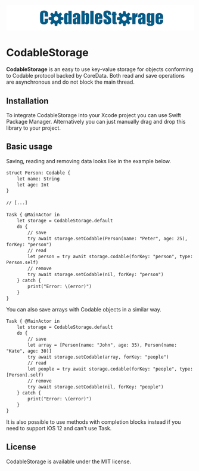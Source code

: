 ![Logo](./logo.png)

# CodableStorage

**CodableStorage** is an easy to use key-value storage for objects conforming to Codable protocol backed by CoreData. Both read and save operations are asynchronous and do not block the main thread.

## Installation

To integrate CodableStorage into your Xcode project you can use Swift Package Manager. Alternatively you can just manually drag and drop this library to your project.

## Basic usage

Saving, reading and removing data looks like in the example below.

```
struct Person: Codable {
    let name: String
    let age: Int
}

// [...]

Task { @MainActor in
    let storage = CodableStorage.default
    do {
        // save
        try await storage.setCodable(Person(name: "Peter", age: 25), forKey: "person")
        // read
        let person = try await storage.codable(forKey: "person", type: Person.self)
        // remove
        try await storage.setCodable(nil, forKey: "person")
    } catch {
        print("Error: \(error)")
    }
}
```

You can also save arrays with Codable objects in a similar way.

```
Task { @MainActor in
    let storage = CodableStorage.default
    do {
        // save
        let array = [Person(name: "John", age: 35), Person(name: "Kate", age: 30)]
        try await storage.setCodable(array, forKey: "people")
        // read
        let people = try await storage.codable(forKey: "people", type: [Person].self)
        // remove
        try await storage.setCodable(nil, forKey: "people")
    } catch {
        print("Error: \(error)")
    }
}
```

It is also possible to use methods with completion blocks instead if you need to support iOS 12 and can't use Task.

## License

CodableStorage is available under the MIT license.
